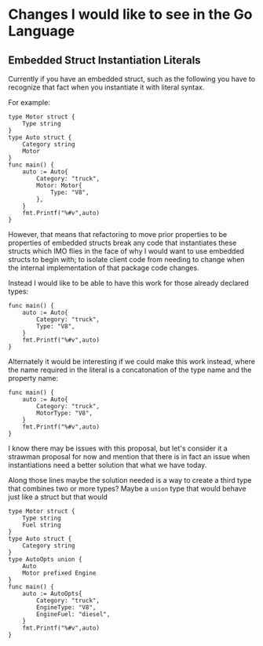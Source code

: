 # Changes I would like to see in the Go Language

## Embedded Struct Instantiation Literals

Currently if you have an embedded struct, such as the following you have to recognize that fact when you instantiate it with literal syntax. 

For example:

```
type Motor struct {
    Type string
}
type Auto struct {
    Category string
    Motor
}
func main() {
    auto := Auto{
        Category: "truck",
        Motor: Motor{
            Type: "V8",
        },
    }
    fmt.Printf("%#v",auto)
}
```

However, that means that refactoring to move prior properties to be properties of embedded structs break any code that instantiates these structs which IMO flies in the face of why I would want to use embedded structs to begin with; to isolate client code from needing to change when the internal implementation of that package code changes.  

Instead I would like to be able to have this work for those already declared types:

```
func main() {
    auto := Auto{
        Category: "truck",
        Type: "V8",
    }
    fmt.Printf("%#v",auto)
}
```
Alternately it would be interesting if we could make this work instead, where the name required in the literal is a concatonation of the type name and the property name:
```
func main() {
    auto := Auto{
        Category: "truck",
        MotorType: "V8",
    }
    fmt.Printf("%#v",auto)
}
```
I know there may be issues with this proposal, but let's consider it a strawman proposal for now and mention that there is in fact an issue when instantiations need a better solution that what we have today.

Along those lines maybe the solution needed is a way to create a third type that combines two or more types?  Maybe a `union` type that would behave just like a struct but that would 

```
type Motor struct {
    Type string
    Fuel string
}
type Auto struct {
    Category string
}
type AutoOpts union {
    Auto
    Motor prefixed Engine
}
func main() {
    auto := AutoOpts{
        Category: "truck",
        EngineType: "V8",
        EngineFuel: "diesel",
    }
    fmt.Printf("%#v",auto)
}
```

